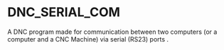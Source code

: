# DNC_SERIAL_COM
A DNC program made for communication between two computers (or a computer and a CNC Machine) via serial (RS23) ports .


